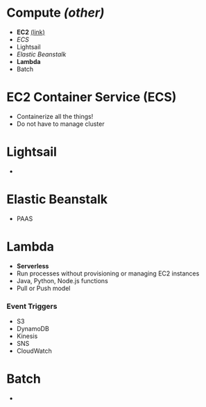 # Compute *(other)*
* **EC2** [(link)](ec2.md)
* *ECS*
* Lightsail
* *Elastic Beanstalk*
* **Lambda**
* Batch


# EC2 Container Service (ECS)
* Containerize all the things!
* Do not have to manage cluster

# Lightsail
*


# Elastic Beanstalk
* PAAS


# Lambda
* **Serverless**
* Run processes without provisioning or managing EC2 instances
* Java, Python, Node.js functions
* Pull or Push model

### Event Triggers
* S3
* DynamoDB
* Kinesis
* SNS
* CloudWatch


# Batch
* 
